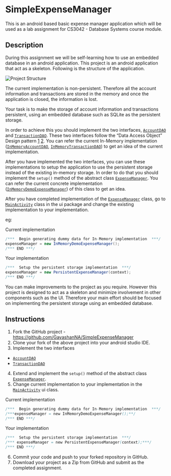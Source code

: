 # SimpleExpenseManager
This is an android based basic expense manager application which will be used as a lab assignment for CS3042 - Database Systems course module.

## Description
During this assignment we will be self-learning how to use an embedded database in an android application. This project is an android application that act as a skeleton. Following is the structure of the application.

![Project Structure](https://photos-6.dropbox.com/t/2/AABUCZrAwldw_NV3Ifvnp7oC4gSKnSgQpobs4XewmqyOfw/12/9253042/png/32x32/3/1449064800/0/2/simpleexpensemanager_project_structure.png/EICo8gYY42wgAigC/W5KIhq-w862dGqauYIvo4akPhVyFsdz4o9X_TOOCnjA?size_mode=3&size=1024x768)

The current implementation is non-persistent. Therefore all the account information and transactions are stored in the memory and once the application is closed, the information is lost.

Your task is to make the storage of account information and transactions persistent, using an embedded database such as SQLite as the persistent storage.

In order to achieve this you should implement the two interfaces, [`AccountDAO`](/app/src/main/java/lk/ac/mrt/cse/dbs/simpleexpensemanager/data/AccountDAO.java) and [`TransactionDAO`](/app/src/main/java/lk/ac/mrt/cse/dbs/simpleexpensemanager/data/TransactionDAO.java). These two interfaces follow the “Data Access Object” Design pattern [1](http://www.oracle.com/technetwork/java/dataaccessobject-138824.html) [2](http://www.tutorialspoint.com/design_pattern/data_access_object_pattern.htm). You can refer the current In-Memory implementation ([`InMemoryAccountDAO`](/app/src/main/java/lk/ac/mrt/cse/dbs/simpleexpensemanager/data/impl/InMemoryAccountDAO.java), [`InMemoryTransactionDAO`](/app/src/main/java/lk/ac/mrt/cse/dbs/simpleexpensemanager/data/impl/InMemoryTransactionDAO.java)) to get an idea of the current implementation.

After you have implemented the two interfaces, you can use these implementations to setup the application to use the persistent storage instead of the existing in-memory storage. In order to do that you should implement the `setup()` method of the abstract class [`ExpenseManager`](/app/src/main/java/lk/ac/mrt/cse/dbs/simpleexpensemanager/control/ExpenseManager.java). You can refer the current concrete implementation ([`InMemoryDemoExpenseManager`](/app/src/main/java/lk/ac/mrt/cse/dbs/simpleexpensemanager/control/InMemoryDemoExpenseManager.java)) of this class to get an idea.

After you have completed implementation of the [`ExpenseManager`](/app/src/main/java/lk/ac/mrt/cse/dbs/simpleexpensemanager/control/ExpenseManager.java) class, go to [`MainActivity`](/app/src/main/java/lk/ac/mrt/cse/dbs/simpleexpensemanager/ui/MainActivity.java) class in the ui package and change the existing implementation to your implementation.

eg:

Current implementation
``` Java
/***  Begin generating dummy data for In-Memory implementation  ***/
expenseManager = new InMemoryDemoExpenseManager();
/*** END ***/
```

Your implementation
``` Java
/***  Setup the persistent storage implementation  ***/
expenseManager = new PersistentExpenseManager(context);
/*** END ***/
```

You can make improvements to the project as you require. However this project is designed to act as a skeleton and minimize involvement in other components such as the UI. Therefore your main effort should be focused on implementing the persistent storage using an embedded database.

## Instructions
1. Fork the GitHub project - https://github.com/GayashanNA/SimpleExpenseManager
2. Clone your fork of the above project into your android studio IDE.
3. Implement the two interfaces
  * [`AccountDAO`](/app/src/main/java/lk/ac/mrt/cse/dbs/simpleexpensemanager/data/AccountDAO.java)
  * [`TransactionDAO`](/app/src/main/java/lk/ac/mrt/cse/dbs/simpleexpensemanager/data/TransactionDAO.java)
4. Extend and implement the `setup()` method of the abstract class [`ExpenseManager`](/app/src/main/java/lk/ac/mrt/cse/dbs/simpleexpensemanager/control/ExpenseManager.java).
5. Change current implementation to your implementation in the [`MainActivity`](/app/src/main/java/lk/ac/mrt/cse/dbs/simpleexpensemanager/ui/MainActivity.java) ui class.

  Current implementation
  ```Java
  /***  Begin generating dummy data for In-Memory implementation  ***/
  /***expenseManager = new InMemoryDemoExpenseManager();**/
  /*** END ***/
  ```
  Your implementation
  ```Java
  /***  Setup the persistent storage implementation  ***/
 /*** expenseManager = new PersistentExpenseManager(context);***/
  /*** END ***/
  ```
6. Commit your code and push to your forked repository in GitHub.
7. Download your project as a Zip from GitHub and submit as the completed assignment.

